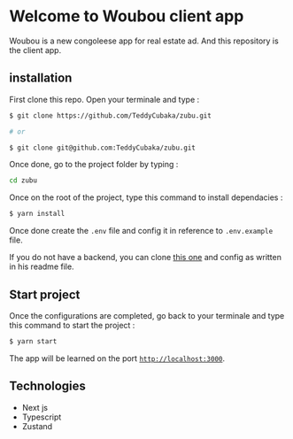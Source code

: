 # Welcome to Woubou client app

Woubou is a new congoleese app for real estate ad. And this repository is the client app.

## installation

First clone this repo. Open your terminale and type :

```bash
$ git clone https://github.com/TeddyCubaka/zubu.git

# or

$ git clone git@github.com:TeddyCubaka/zubu.git
```

Once done, go to the project folder by typing :

```bash
cd zubu
```

Once on the root of the project, type this command to install dependacies :

```bash
$ yarn install
```

Once done create the `.env` file and config it in reference to `.env.example` file.

If you do not have a backend, you can clone [this one](https://github.com/TeddyCubaka/Zubu_backend.git) and config as written in his readme file.

## Start project

Once the configurations are completed, go back to your terminale and type this command to start the project :

```bash
$ yarn start
```

The app will be learned on the port [`http://localhost:3000`](http://localhost:3000).

## Technologies

- Next js
- Typescript
- Zustand
